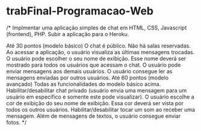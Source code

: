 # trabFinal-Programacao-Web

/* Implmentar uma aplicação simples de chat em HTML, CSS, Javascript (frontend), PHP. Subir a aplicação para o Heroku.

Até 30 pontos (modelo básico)
O chat é público. 
Não há salas reservadas. 
Ao acessar a aplicação, o usuário visualiza as últimas mensagens trocadas. 
O usuário pode escolher o seu nome de exibição. Esse nome deverá ser mostrado para todos os usuários que acessam o chat.
O usuário pode enviar mensagens aos demais usuários.
O usuário consegue ler as mensagens enviadas por outros usuários.
Até 60 pontos (modelo avançado)
Todas as funcionalidades do modelo básico acima.
Habilitar/desabilitar chat privado (usuário envia uma mensagem para um usuário em específico e somente este pode visualizar).
O usuário escolhe a cor de exibição do seu nome de exibição. Essa cor deverá ser vista por todos os outros usuários.
Habilitar/desabilitar tocar um som ao receber uma mensagem.
Além de mensagens de textos, o usuário consegue enviar fotos. */
